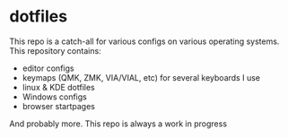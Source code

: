 # dotfiles
This repo is a catch-all for various configs on various operating systems. This repository contains:

- editor configs
- keymaps (QMK, ZMK, VIA/VIAL, etc) for several keyboards I use
- linux & KDE dotfiles
- Windows configs 
- browser startpages

And probably more. This repo is always a work in progress
